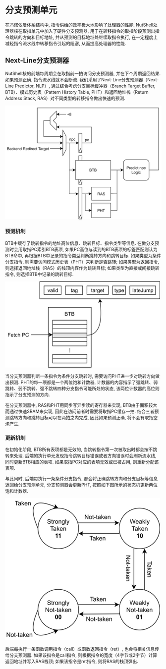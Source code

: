 # 分支预测单元

在冯诺依曼体系结构中, 指令供给的效率极大地影响了处理器的性能. NutShell处理器核在取指单元中加入了硬件分支预测器, 用于在转移指令的取指阶段预测出指令跳转的方向和目标地址, 并从预测的目标地址处继续取指令执行, 在一定程度上减轻指令流水线中转移指令引起的阻塞, 从而提高处理器的性能.

## Next-Line分支预测器

NutShell核的前端每周期会在取指前一拍访问分支预测器, 并在下个周期返回结果. 如果预测正确, 指令流水线就不会断流. 我们采用了Next-Line分支预测器（Next-Line Predictor, NLP）, 通过综合考虑分支目标缓冲器（Branch Target Buffer, BTB）、模式历史表（Pattern History Table, PHT）和返回地址栈（Return Address Stack, RAS）对不同类型的转移指令做出快速的预测.

<img src="pic/BPU-NutShell.jpg" width="600" />



### 预测机制

BTB中缓存了跳转指令的地址高位信息、跳转目标、指令类型等信息. 在做分支预测时会用取指PC索引BTB表项, 如果PC高位与读到的BTB表项的标签匹配则认为BTB命中, 再根据BTB中记录的指令类型判断跳转方向和跳转目标. 如果类型为条件分支指令, 则需要访问模式历史表（PHT）来判断是否跳转; 如果类型为返回指令, 则选择返回地址栈（RAS）的栈顶内容作为跳转目标; 如果类型为直接或间接跳转指令, 则选择BTB中记录的跳转目标.

<img src="pic/BTB-NutShell.jpg" width="500" />

当分支预测器判断一条指令为条件分支跳转时, 需要访问PHT进一步对跳转方向做出预测. PHT的每一项都是一个两位饱和计数器, 计数器的内容指示了强跳转、弱跳转、弱不跳转、强不跳转四种分支指令可能所处的状态, 该两位计数器的高位则指示了分支预测的方向.

在分支预测器中, RAS和PHT用同步写异步读的寄存器来实现, BTB由于面积较大而通过快速SRAM来实现, 因此在访问前者时需要将取指PC缓存一拍. 结合三者预测跳转方向和跳转目标可以在两拍之内完成, 因此如果预测正确, 将不会有取指空泡产生.

### 更新机制

在初始化阶段, BTB所有表项都是无效的, 当跳转指令第一次被取出时都会按不跳转来处理. 后端的执行单元发现指令跳转目标错误或者方向错误时会刷新流水线, 同时更新BTB相应的表项. 如果取指PC对应的表项无效或已被占用, 则重新分配该表项.

与此同时, 后端每执行一条条件分支指令, 都会将正确跳转方向和分支目标等信息返回给分支预测单元, 分支预测器会更新PHT, 按照如下图所示的状态机更新两位饱和计数器.

<img src="pic/PHT-NutShell.jpg" width="500" /> 

后端每执行一条函数调用指令（call）或函数返回指令（ret）, 也会将相关信息传给分支预测器. 如果该指令是call指令, 则根据指令的宽度（4字节或2字节）计算返回地址并写入RAS栈顶; 如果该指令是ret指令, 则将RAS的栈顶弹出.
